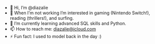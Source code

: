 - 👋 Hi, I’m @diazalie
- 👀 When I'm not working I’m interested in gaming (Nintendo Switch!), reading (thrillers!), and surfing. 
- 🌱 I’m currently learning advanced SQL skills and Python. 
- 📫 How to reach me: diazalie@icloud.com
- ⚡ Fun fact: I used to model back in the day :) 

<!---
diazalie/diazalie is a ✨ special ✨ repository because its `README.md` (this file) appears on your GitHub profile.
You can click the Preview link to take a look at your changes.
--->
